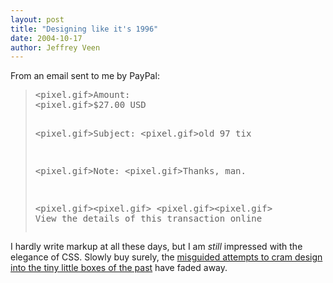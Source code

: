 ```yaml
---
layout: post
title: "Designing like it's 1996"
date: 2004-10-17
author: Jeffrey Veen
---
```

<p>From an email sent to me by PayPal:</p>

<blockquote>
<pre>&lt;pixel.gif&gt;Amount:
&lt;pixel.gif&gt;$27.00 USD

&lt;pixel.gif&gt;Subject:
&lt;pixel.gif&gt;old 97 tix

&lt;pixel.gif&gt;Note:
&lt;pixel.gif&gt;Thanks, man.

&lt;pixel.gif&gt;&lt;pixel.gif&gt;
&lt;pixel.gif&gt;&lt;pixel.gif&gt;
View the details of this transaction online
</pre></blockquote>

I hardly write markup at all these days, but I am <em>still</em> impressed with the elegance of CSS. Slowly buy surely, the <a href="http://www.dsiegel.com/damage/">misguided attempts to cram design into the tiny little boxes of the past</a> have faded away.</p>

